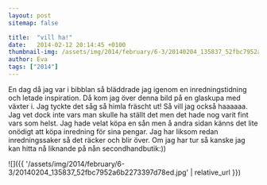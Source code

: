 ```yaml
---
layout: post
sitemap: false

title:  "vill ha!"
date:   2014-02-12 20:14:45 +0100
thumbnail-img: /assets/img/2014/february/6-3/20140204_135837_52fbc7952a6b2273397d78ed.jpg
author: Eva
tags: ["2014"]
---
```


En dag då jag var i bibblan så bläddrade jag igenom en inredningstidning och letade inspiration. Då kom jag över denna bild på en glaskupa med växter i. Jag tyckte det såg så himla fräscht ut! Så vill jag också haaaaaa. Jag vet dock inte vars man skulle ha ställt det men det hade nog varit fint vars som helst. Jag hade velat köpa en sån men å andra sidan känns det lite onödigt att köpa inredning för sina pengar. Jag har liksom redan inredningssaker så det räcker och blir över.  Om jag har tur så kanske jag kan hitta nå liknande på nån secondhandbutik:))

![]({{ '/assets/img/2014/february/6-3/20140204_135837_52fbc7952a6b2273397d78ed.jpg'  | relative_url }})

